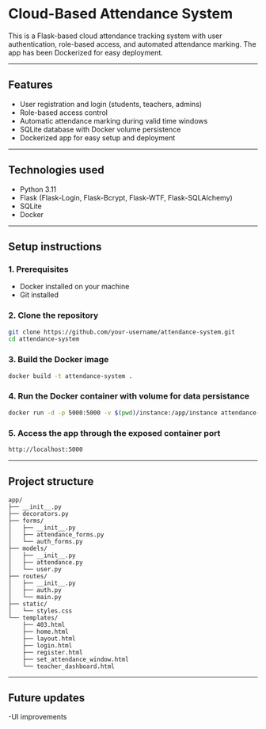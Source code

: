 # Cloud-Based Attendance System

This is a Flask-based cloud attendance tracking system with user authentication, role-based access, and automated attendance marking. The app has been Dockerized for easy deployment.

---

## Features

- User registration and login (students, teachers, admins)
- Role-based access control
- Automatic attendance marking during valid time windows
- SQLite database with Docker volume persistence
- Dockerized app for easy setup and deployment

---

## Technologies used

- Python 3.11
- Flask (Flask-Login, Flask-Bcrypt, Flask-WTF, Flask-SQLAlchemy)
- SQLite
- Docker

---

## Setup instructions

### 1. Prerequisites

- Docker installed on your machine
- Git installed

### 2. Clone the repository

```bash
git clone https://github.com/your-username/attendance-system.git
cd attendance-system
```

### 3. Build the Docker image
```bash
docker build -t attendance-system .
```

### 4. Run the Docker container with volume for data persistance
```bash
docker run -d -p 5000:5000 -v $(pwd)/instance:/app/instance attendance-system
```

### 5. Access the app through the exposed container port
```bash
http://localhost:5000
```

---

## Project structure
<pre><code>app/
├── __init__.py
├── decorators.py
├── forms/
│   ├── __init__.py
│   ├── attendance_forms.py
│   └── auth_forms.py
├── models/
│   ├── __init__.py
│   ├── attendance.py
│   └── user.py
├── routes/
│   ├── __init__.py
│   ├── auth.py
│   └── main.py
├── static/
│   └── styles.css
└── templates/
    ├── 403.html
    ├── home.html
    ├── layout.html
    ├── login.html
    ├── register.html
    ├── set_attendance_window.html
    └── teacher_dashboard.html</code></pre>

---

## Future updates
-UI improvements
